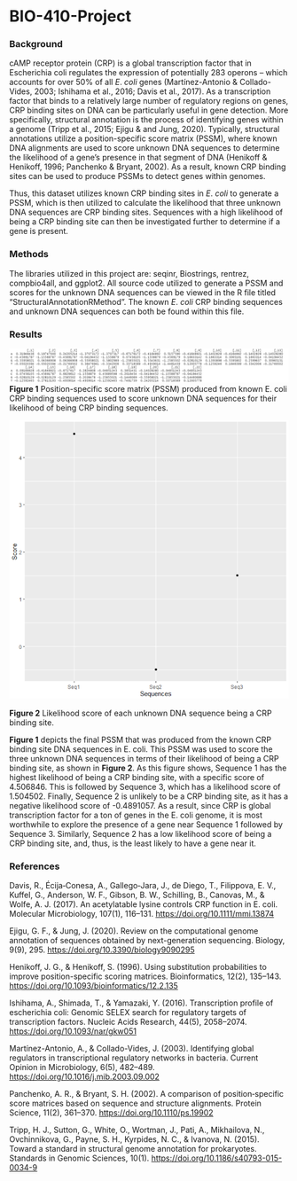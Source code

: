 # BIO-410-Project

### Background
cAMP receptor protein (CRP) is a global transcription factor that in Escherichia coli  regulates the expression of potentially 283 operons – which accounts for over 50% of all *E*. *coli* genes (Martı́nez-Antonio & Collado-Vides, 2003; Ishihama et al., 2016; Davis et al., 2017).  As a transcription factor that binds to a relatively large number of regulatory regions on genes, CRP binding sites on DNA can be particularly useful in gene detection. More specifically, structural annotation is the process of identifying genes within a genome (Tripp et al., 2015; Ejigu & and Jung, 2020). Typically, structural annotations utilize a position-specific score matrix (PSSM), where known DNA alignments are used to score unknown DNA sequences to determine the likelihood of a gene’s presence in that segment of DNA (Henikoff & Henikoff, 1996; Panchenko & Bryant, 2002). As a result, known CRP binding sites can be used to produce PSSMs to detect genes within genomes. 

Thus, this dataset utilizes known CRP binding sites in *E*. *coli* to generate a PSSM, which is then utilized to calculate the likelihood that three unknown DNA sequences are CRP binding sites. Sequences with a high likelihood of being a CRP binding site can then be investigated further to determine if a gene is present. 

### Methods
The libraries utilized in this project are: seqinr, Biostrings, rentrez, compbio4all, and ggplot2. All source code utilized to generate a PSSM and scores for the unknown DNA sequences can be viewed in the R file titled “StructuralAnnotationRMethod”. The known *E*. *coli* CRP binding sequences and unknown DNA sequences can both be found within this file. 

### Results
![](StructuralAnnotationPSSM.png)
**Figure 1** Position-specific score matrix (PSSM) produced from known E. coli CRP binding sequences used to score unknown DNA sequences for their likelihood of being CRP binding sequences. 

![](StructuralAnnotationLikelihoodScores.png)

**Figure 2** Likelihood score of each unknown DNA sequence being a CRP binding site. 


**Figure 1** depicts the final PSSM that was produced from the known CRP binding site DNA sequences in E. coli. This PSSM was used to score the three unknown DNA sequences in terms of their likelihood of being a CRP binding site, as shown in **Figure 2**. As this figure shows, Sequence 1 has the highest likelihood of being a CRP binding site, with a specific score of 4.506846. This is followed by Sequence 3, which has a likelihood score of 1.504502. Finally, Sequence 2 is unlikely to be a CRP binding site, as it has a negative likelihood score of -0.4891057. As a result, since CRP is global transcription factor for a ton of genes in the E. coli genome, it is most worthwhile to explore the presence of a gene near Sequence 1 followed by Sequence 3. Similarly, Sequence 2 has a low likelihood score of being a CRP binding site, and, thus, is the least likely to have a gene near it. 

### References
Davis, R., Écija‐Conesa, A., Gallego‐Jara, J., de Diego, T., Filippova, E. V., Kuffel, G., Anderson, W. F., Gibson, B. W., Schilling, B., Canovas, M., & Wolfe, A. J. (2017). An acetylatable lysine controls CRP function in E. coli. Molecular Microbiology, 107(1), 116–131. https://doi.org/10.1111/mmi.13874 

Ejigu, G. F., & Jung, J. (2020). Review on the computational genome annotation of sequences obtained by next-generation sequencing. Biology, 9(9), 295. https://doi.org/10.3390/biology9090295 

Henikoff, J. G., & Henikoff, S. (1996). Using substitution probabilities to improve position-specific scoring matrices. Bioinformatics, 12(2), 135–143. https://doi.org/10.1093/bioinformatics/12.2.135 

Ishihama, A., Shimada, T., & Yamazaki, Y. (2016). Transcription profile of escherichia coli: Genomic SELEX search for regulatory targets of transcription factors. Nucleic Acids Research, 44(5), 2058–2074. https://doi.org/10.1093/nar/gkw051 

Martı́nez-Antonio, A., & Collado-Vides, J. (2003). Identifying global regulators in transcriptional regulatory networks in bacteria. Current Opinion in Microbiology, 6(5), 482–489. https://doi.org/10.1016/j.mib.2003.09.002 

Panchenko, A. R., & Bryant, S. H. (2002). A comparison of position‐specific score matrices based on sequence and structure alignments. Protein Science, 11(2), 361–370. https://doi.org/10.1110/ps.19902 

Tripp, H. J., Sutton, G., White, O., Wortman, J., Pati, A., Mikhailova, N., Ovchinnikova, G., Payne, S. H., Kyrpides, N. C., & Ivanova, N. (2015). Toward a standard in structural genome annotation for prokaryotes. Standards in Genomic Sciences, 10(1). https://doi.org/10.1186/s40793-015-0034-9 

